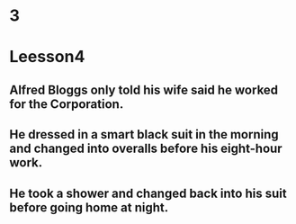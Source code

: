# 3
# Leesson4
## Alfred Bloggs only told his wife said he worked for the Corporation.
## He dressed in a smart black suit in the morning and changed into overalls before his eight-hour work.
## He took a shower and changed back into his suit before going home at night.
